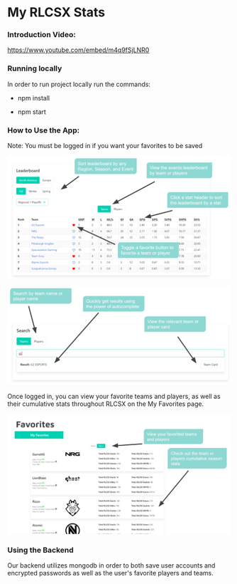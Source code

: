 # My RLCSX Stats

### Introduction Video:
https://www.youtube.com/embed/m4q9fSjLNR0

### Running locally

In order to run project locally run the commands:

- npm install

- npm start

### How to Use the App:

Note: You must be logged in if you want your favorites to be saved

<p align="center">
  <img src="diagrams\Leaderboard Features.PNG" title="hover text">
</p>

<p align="center">
  <img src="diagrams\Search Features.PNG" title="hover text">
</p>

Once logged in, you can view your favorite teams and players, as well as their cumulative stats throughout RLCSX on the My Favorites page.

<p align="center">
  <img src="diagrams\Favorities Feature.JPG" title="hover text">
</p>

### Using the Backend

Our backend utilizes mongodb in order to both save user accounts and encrypted passwords as well as the user's favorite players and teams.  
